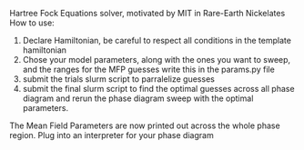 Hartree Fock Equations solver, motivated by MIT in Rare-Earth Nickelates
How to use:

1) Declare Hamiltonian, be careful to respect all conditions in the template hamiltonian
2) Chose your model parameters, along with the ones you want to sweep, and the ranges for the MFP guesses write this in the params.py file
3) submit the trials slurm script to parralelize guesses
4) submit the final slurm script to find the optimal guesses across all phase diagram and rerun the phase diagram sweep with the optimal parameters.

The Mean Field Parameters are now printed out across the whole phase region. Plug into an interpreter for your phase diagram
